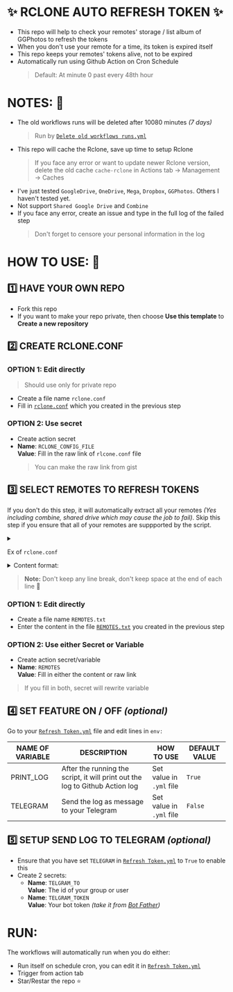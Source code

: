 # ✨ RCLONE AUTO REFRESH TOKEN ✨

- This repo will help to check your remotes' storage / list album of GGPhotos to refresh the tokens
- When you don't use your remote for a time, its token is expired itself
- This repo keeps your remotes' tokens alive, not to be expired
- Automatically run using Github Action on Cron Schedule
    > Default: At minute 0 past every 48th hour

# NOTES: 📝

- The old workflows runs will be deleted after 10080 minutes _(7 days)_
    > Run by [`Delete old workflows runs.yml`](.github/workflows/Delete%20old%20workflows%20runs.yml)
- This repo will cache the Rclone, save up time to setup Rclone
    > If you face any error or want to update newer Rclone version, delete the old cache `cache-rclone` in Actions tab → Management → Caches
- I've just tested `GoogleDrive`, `OneDrive`, `Mega`, `Dropbox`, `GGPhotos`. Others I haven't tested yet.
- Not support `Shared Google Drive` and `Combine`
- If you face any error, create an issue and type in the full log of the failed step
    > Don't forget to censore your personal information in the log

# HOW TO USE: 📃

## 1️⃣ HAVE YOUR OWN REPO

- Fork this repo
- If you want to make your repo private, then choose **Use this template** to **Create a new repository**

## 2️⃣ CREATE RCLONE.CONF

### OPTION 1: Edit directly

> Should use only for private repo

- Create a file name `rclone.conf`
- Fill in [`rclone.conf`][rclone.conf] which you created in the previous step

### OPTION 2: Use secret

- Create action secret
- **Name**: `RCLONE_CONFIG_FILE`<br>**Value**: Fill in the raw link of `rlcone.conf` file
    > You can make the raw link from gist

## 3️⃣ SELECT REMOTES TO REFRESH TOKENS

If you don't do this step, it will automatically extract all your remotes _(Yes including combine, shared drive which may cause the job to fail)_. Skip this step if you ensure that all of your remotes are suppported by the script.

<Details>
<summary>

Ex of `rclone.conf`
</summary>

```rclone.conf
[Gugu drai] <-- Take note of this remote name
type = drive
scope = drive
token = {...}
...
```

</Details>

<Details>
<summary>
Content format:
</summary>

```REMOTES.txt
Gugu drai
1Drai
...
GGPhotosMain
Oops
```
</Details>

> **Note:** Don't keep any line break, don't keep space at the end of each line 🥴

### OPTION 1: Edit directly

- Create a file name `REMOTES.txt`
- Enter the content in the file [`REMOTES.txt`][REMOTES.txt] you created in the previous step

### OPTION 2: Use either Secret or Variable

- Create action secret/variable
- **Name**: `REMOTES`<br>**Value**: Fill in either the content or raw link
> If you fill in both, secret will rewrite variable

## 4️⃣ SET FEATURE ON / OFF _(optional)_

Go to your [`Refresh Token.yml`][Refresh Token.yml] file and edit lines in `env:`

| NAME OF VARIABLE 	| DESCRIPTION                                                                  	| HOW TO USE               	| DEFAULT VALUE 	|
|------------------	|------------------------------------------------------------------------------	|--------------------------	|---------------	|
| PRINT_LOG        	| After the running the script, it will print out the log to Github Action log 	| Set value in `.yml` file 	| `True`        	|
| TELEGRAM         	| Send the log as message to your Telegram                                     	| Set value in `.yml` file 	| `False`       	|

## 5️⃣ SETUP SEND LOG TO TELEGRAM _(optional)_

- Ensure that you have set `TELEGRAM` in [`Refresh Token.yml`][Refresh Token.yml] to `True` to enable this
- Create 2 secrets:
  - **Name**: `TELGRAM_TO`<br>**Value**: The id of your group or user
  - **Name**: `TELGRAM_TOKEN`<br>**Value**: Your bot token _(take it from [Bot Father](https://t.me/BotFather))_

# RUN:

The workflows will automatically run when you do either:
- Run itself on schedule cron, you can edit it in [`Refresh Token.yml`](.github/workflows/Refresh%20Token.yml#L11)
- Trigger from action tab
- Star/Restar the repo ⭐

<!-- Foot Notes -->

[rclone.conf]: rclone.conf
[REMOTES.txt]: REMOTES.txt
[Refresh Token.yml]: .github/workflows/Refresh%20Token.yml